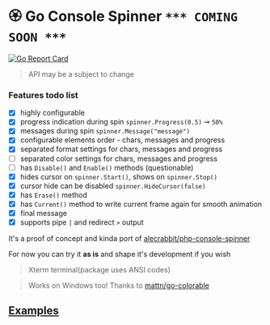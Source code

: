 # 🏵️  Go Console Spinner ```*** COMING SOON ***```

[![Go Report Card](https://goreportcard.com/badge/github.com/alecrabbit/go-cli-spinner)](https://goreportcard.com/report/github.com/alecrabbit/go-cli-spinner)

> API may be a subject to change

### Features todo list
- [x] highly configurable
- [x] progress indication during spin `spinner.Progress(0.5)` ➙ `50%`
- [x] messages during spin `spinner.Message("message")`
- [x] configurable elements order - chars, messages and progress
- [x] separated format settings for chars, messages and progress
- [ ] separated color settings for chars, messages and progress
- [ ] has `Disable()` and `Enable()` methods (questionable)
- [x] hides cursor on `spinner.Start()`, shows on `spinner.Stop()`
- [x] cursor hide can be disabled `spinner.HideCursor(false)` 
- [x] has `Erase()` method
- [x] has `Current()` method to write current frame again for smooth animation
- [x] final message
- [x] supports pipe `|` and redirect `>` output

It's a proof of concept and kinda port of [alecrabbit/php-console-spinner](https://github.com/alecrabbit/php-console-spinner)

For now you can try it **as is** and shape it's development if you wish

> Xterm terminal(package uses ANSI codes) 

> Works on Windows too! Thanks to [mattn/go-colorable](https://github.com/mattn/go-colorable)

## [Examples](https://github.com/alecrabbit/go-cli-spinner/tree/master/examples/)
